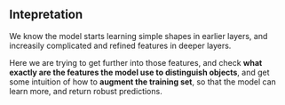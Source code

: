 ## Intepretation

We know the model starts learning simple shapes in earlier layers, and increasily complicated and refined features in deeper layers. 

Here we are trying to get further into those features, and check **what exactly are the features the model use to distinguish objects**, and get some intuition of how to **augment the training set**, so that the model can learn more, and return robust predictions.
